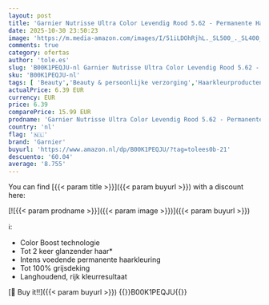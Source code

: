 ```yaml
---
layout: post
title: 'Garnier Nutrisse Ultra Color Levendig Rood 5.62 - Permanente Haarkleuring'
date: 2025-10-30 23:50:23
image: 'https://m.media-amazon.com/images/I/51iLDOhRjhL._SL500_._SL400_.jpg'
comments: true
category: ofertas
author: 'tole.es'
slug: 'B00K1PEQJU-nl Garnier Nutrisse Ultra Color Levendig Rood 5.62 -...'
sku: 'B00K1PEQJU-nl'
tags: [ 'Beauty','Beauty & persoonlijke verzorging','Haarkleurproducten','Haarverzorging','Permanente haarkleuring','garnier','🇳🇱', ]
actualPrice: 6.39 EUR
currency: EUR
price: 6.39
comparePrice: 15.99 EUR
prodname: 'Garnier Nutrisse Ultra Color Levendig Rood 5.62 - Permanente Haarkleuring'
country: 'nl'
flag: '🇳🇱'
brand: 'Garnier'
buyurl: 'https://www.amazon.nl/dp/B00K1PEQJU/?tag=tolees0b-21'
descuento: '60.04'
average: '8.755'
---
```


You can find [{{< param title >}}]({{< param buyurl >}}) with a discount here:

[![{{< param prodname >}}]({{< param image >}})]({{< param buyurl >}})

ℹ️:

- Color Boost technologie
- Tot 2 keer glanzender haar*
- Intens voedende permanente haarkleuring
- Tot 100% grijsdeking
- Langhoudend, rijk kleurresultaat

[🛒 Buy it!!]({{< param buyurl >}})
{{<world>}}B00K1PEQJU{{</world>}}
